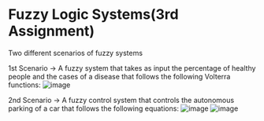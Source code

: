 # Fuzzy Logic Systems(3rd Assignment)

Two different scenarios of fuzzy systems

1st Scenario -> A fuzzy system that takes as input the percentage of healthy people and the cases of a disease that follows the following Volterra functions:
![image](https://user-images.githubusercontent.com/95544934/169692546-81ecf70e-9a20-4530-be80-65d4850f4d7c.png)

2nd Scenario -> A fuzzy control system that controls the autonomous parking of a car that follows the following equations:
![image](https://user-images.githubusercontent.com/95544934/169692606-6cdf5d90-ac30-48c8-8ba8-05eca447e954.png)
![image](https://user-images.githubusercontent.com/95544934/169692613-9aa93386-5cd3-4608-b2dd-08de7ac7083a.png)

